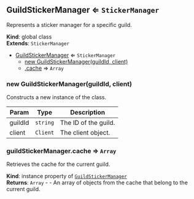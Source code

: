 <a name="GuildStickerManager"></a>

## GuildStickerManager ⇐ <code>StickerManager</code>
Represents a sticker manager for a specific guild.

**Kind**: global class  
**Extends**: <code>StickerManager</code>  

* [GuildStickerManager](#GuildStickerManager) ⇐ <code>StickerManager</code>
    * [new GuildStickerManager(guildId, client)](#new_GuildStickerManager_new)
    * [.cache](#GuildStickerManager+cache) ⇒ <code>Array</code>

<a name="new_GuildStickerManager_new"></a>

### new GuildStickerManager(guildId, client)
Constructs a new instance of the class.


| Param | Type | Description |
| --- | --- | --- |
| guildId | <code>string</code> | The ID of the guild. |
| client | <code>Client</code> | The client object. |

<a name="GuildStickerManager+cache"></a>

### guildStickerManager.cache ⇒ <code>Array</code>
Retrieves the cache for the current guild.

**Kind**: instance property of [<code>GuildStickerManager</code>](#GuildStickerManager)  
**Returns**: <code>Array</code> - - An array of objects from the cache that belong to the current guild.  
